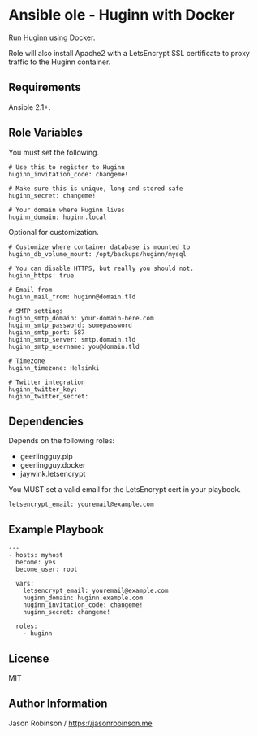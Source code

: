Ansible ole - Huginn with Docker
================================

Run [Huginn](https://github.com/huginn/huginn) using Docker.

Role will also install Apache2 with a LetsEncrypt SSL certificate to proxy traffic to the Huginn container.

Requirements
------------

Ansible 2.1+.

Role Variables
--------------

You must set the following.

    # Use this to register to Huginn
    huginn_invitation_code: changeme!

    # Make sure this is unique, long and stored safe
    huginn_secret: changeme!

    # Your domain where Huginn lives
    huginn_domain: huginn.local

Optional for customization.

    # Customize where container database is mounted to
    huginn_db_volume_mount: /opt/backups/huginn/mysql

    # You can disable HTTPS, but really you should not.
    huginn_https: true

    # Email from
    huginn_mail_from: huginn@domain.tld

    # SMTP settings
    huginn_smtp_domain: your-domain-here.com
    huginn_smtp_password: somepassword
    huginn_smtp_port: 587
    huginn_smtp_server: smtp.domain.tld
    huginn_smtp_username: you@domain.tld

    # Timezone
    huginn_timezone: Helsinki

    # Twitter integration
    huginn_twitter_key:
    huginn_twitter_secret:

Dependencies
------------

Depends on the following roles:

* geerlingguy.pip
* geerlingguy.docker
* jaywink.letsencrypt

You MUST set a valid email for the LetsEncrypt cert in your playbook.

    letsencrypt_email: youremail@example.com

Example Playbook
----------------

    ---
    - hosts: myhost
      become: yes
      become_user: root

      vars:
        letsencrypt_email: youremail@example.com
        huginn_domain: huginn.example.com
        huginn_invitation_code: changeme!
        huginn_secret: changeme!

      roles:
        - huginn

License
-------

MIT

Author Information
------------------

Jason Robinson / https://jasonrobinson.me

